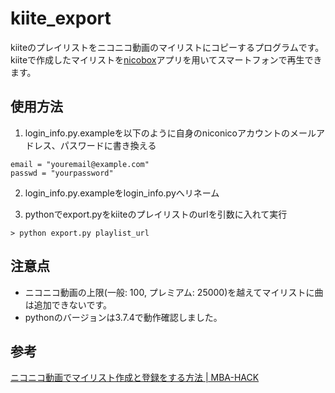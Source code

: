 # kiite_export
kiiteのプレイリストをニコニコ動画のマイリストにコピーするプログラムです。kiiteで作成したマイリストを[nicobox](https://site.nicovideo.jp/nicobox/lp/index.html)アプリを用いてスマートフォンで再生できます。

## 使用方法
1. login_info.py.exampleを以下のように自身のniconicoアカウントのメールアドレス、パスワードに書き換える  
```
email = "youremail@example.com"
passwd = "yourpassword"
```  
  
2. login_info.py.exampleをlogin_info.pyへリネーム  

3. pythonでexport.pyをkiiteのプレイリストのurlを引数に入れて実行

```
> python export.py playlist_url
```

## 注意点
- ニコニコ動画の上限(一般: 100, プレミアム: 25000)を越えてマイリストに曲は追加できないです。
- pythonのバージョンは3.7.4で動作確認しました。

## 参考
[ニコニコ動画でマイリスト作成と登録をする方法 | MBA-HACK](http://mbahack.syui.cf/2013/12/blog-post_29.html)